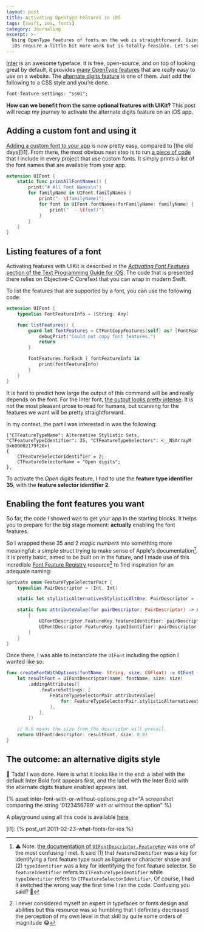 ```yaml
---
layout: post
title: Activating OpenType Features in iOS
tags: [swift, ios, fonts]
category: Journaling
excerpt: >-
  Using OpenType features of fonts on the web is straightforward. Using them on
  iOS require a little bit more work but is totally feasible. Let's see how.
---
```


[Inter][1] is an awesome typeface. It is free, open-source, and on top of
looking great by default, it provides [many OpenType features][2] that are
really easy to use on a website. The [alternate digits feature][3] is one of
them. Just add the following to a CSS style and you’re done.

```css
font-feature-settings: "ss01";
```

**How can we benefit from the same optional features with UIKit?** This post
will recap my journey to activate the alternate digits feature on an iOS app.

## Adding a custom font and using it

[Adding a custom font to your app][4] is now pretty easy, compared to [the old
days][i1]. From there, the most obvious next step is to run [a piece of
code][c1] that I include in every project that use custom fonts. It simply
prints a list of the font names that are available from your app.

```swift
extension UIFont {
    static func printAllFontNames() {
        print("# All Font Names\n")
        for familyName in UIFont.familyNames {
            print("- \(familyName)")
            for font in UIFont.fontNames(forFamilyName: familyName) {
                print("  - \(font)")
            }
        }
    }
}
```

## Listing features of a font

Activating features with UIKit is described in the [_Activating Font Features_
section of the Text Programming Guide for iOS][5]. The code that is presented
there relies on Objective-C CoreText that you can wrap in modern Swift.

To list the features that are supported by a font, you can use the following
code:

```swift
extension UIFont {
    typealias FontFeatureInfo = [String: Any]

    func listFeatures() {
        guard let fontFeatures = CTFontCopyFeatures(self) as? [FontFeatureInfo] else {
            debugPrint("Could not copy font features.")
            return
        }

        fontFeatures.forEach { fontFeatureInfo in
            print(fontFeatureInfo)
        }
    }
}
```

It is hard to predict how large the output of this command will be and really
depends on the font. For the Inter font, [the output looks pretty intense][c2].
It is not the most pleasant prose to read for humans, but scanning for the
features we want will be pretty straightforward.

In my context, the part I was interested in was the following:

```
["CTFeatureTypeName": Alternative Stylistic Sets, "CTFeatureTypeIdentifier": 35, "CTFeatureTypeSelectors": <__NSArrayM 0x600002179f20>(
{
    CTFeatureSelectorIdentifier = 2;
    CTFeatureSelectorName = "Open digits";
},
```

To activate the _Open digits_ feature, I had to use the **feature type
identifier 35**, with the **feature selector identifier 2**.

## Enabling the font features you want

So far, the code I showed was to get your app in the starting blocks. It helps
you to prepare for the big stage moment: **actually** enabling the font
features.

So I wrapped these 35 and 2 _magic numbers_ into something more meaningful: a
simple struct trying to make sense of Apple's documentation[^1]. It is pretty
basic, aimed to be built on in the future, and I made use of this incredible
[Font Feature Registry][6] resource[^2] to find inspiration for an adequate
naming:

```swift
sprivate enum FeatureTypeSelectorPair {
    typealias PairDescriptor = (Int, Int)

    static let stylisticAlternativesStylisticAltOne: PairDescriptor = (35, 2)

    static func attributeValue(for pairDescriptor: PairDescriptor) -> Any {
        [
            UIFontDescriptor.FeatureKey.featureIdentifier: pairDescriptor.0,
            UIFontDescriptor.FeatureKey.typeIdentifier: pairDescriptor.1,
        ]
    }
}
```

Once there, I was able to instanciate the `UIFont` including the option I wanted
like so:

```swift
func createFontWithOptions(fontName: String, size: CGFloat) -> UIFont {
    let resultFont = UIFontDescriptor(name: fontName, size: size)
        .addingAttributes([
            .featureSettings: [
                FeatureTypeSelectorPair.attributeValue(
                    for: FeatureTypeSelectorPair.stylisticAlternativesStylisticAltOne
                ),
            ],
        ])

    // 0.0 means the size from the descriptor will prevail.
    return UIFont(descriptor: resultFont, size: 0.0)
}
```

## The outcome: an alternative digits style

🎉 Tada! I was done. Here is what it looks like in the end: a label with the
default Inter Bold font appears first, and the label with the Inter Bold with
the alternate digits feature enabled appears last.

{% asset inter-font-with-or-without-options.png alt="A screenshot comparing the string '0123456789' with or without the option" %}

A playground using all this code is available [here][c3].

[1]: https://rsms.me/inter/
[2]: https://rsms.me/inter/#features
[3]: https://rsms.me/inter/#features/ss01
[4]:
  https://developer.apple.com/documentation/uikit/text_display_and_fonts/adding_a_custom_font_to_your_apps
[5]:
  https://developer.apple.com/library/archive/documentation/StringsTextFonts/Conceptual/TextAndWebiPhoneOS/CustomTextProcessing/CustomTextProcessing.html#//apple_ref/doc/uid/TP40009542-CH4-SW6
[6]:
  https://developer.apple.com/fonts/TrueType-Reference-Manual/RM09/AppendixF.html

[i1]: {% post_url 2011-02-23-what-fonts-for-ios %}

[c1]: https://gist.github.com/dirtyhenry/c9fb50745491624fa75768d3149376f6
[c2]: https://gist.github.com/dirtyhenry/875ebeac13882c5dad710f22f17be5c5
[c3]:
  https://github.com/dirtyhenry/xcode-playgrounds/tree/master/activating-opentype-features.playground

[^1]:
    ⚠️ Note:
    [the documentation of `UIFontDescriptor.FeatureKey`](https://developer.apple.com/documentation/uikit/uifontdescriptor/featurekey)
    was one of the most confusing I met. It said (1) that `featureIdentifier`
    was a key for identifying a font feature type such as ligature or character
    shape and (2) `typeIdentifier` was a key for identifying the font feature
    selector. So `featureIdentifier` refers to `CTFeatureTypeIdentifier` while
    `typeIdentifier` refers to `CTFeatureSelectorIdentifier`. Of course, I had
    it switched the wrong way the first time I ran the code. Confusing you said?
    🤯

[^2]:
    I never considered myself an expert in typefaces or fonts design and
    abilities but this resource was so humbling that I definitely decreased the
    perception of my own level in that skill by quite some orders of magnitude
    😂
